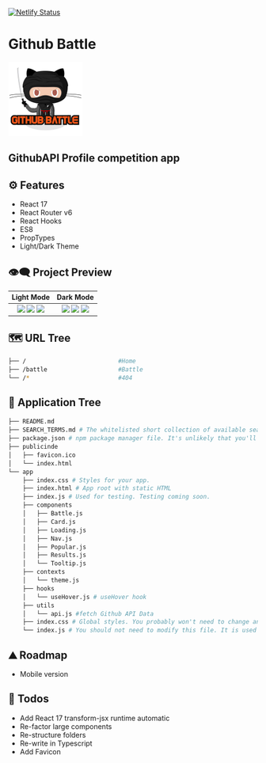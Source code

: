 [![Netlify Status](https://api.netlify.com/api/v1/badges/f61d8db0-2e2d-4e58-9b69-80741fec3113/deploy-status)](https://app.netlify.com/sites/github-battle-js/deploys)

# Github Battle

<img src="https://raw.githubusercontent.com/moisestech/github-battle/master/public/assets/github-battle_logo.png" width="150px"/>

## **GithubAPI Profile competition app**

## ⚙ Features

- React 17
- React Router v6
- React Hooks
- ES8
- PropTypes
- Light/Dark Theme

## 👁️‍🗨️ Project Preview

|                                                                                                                                                         Light Mode                                                                                                                                                         |                                                                                                                                                         Dark Mode                                                                                                                                                          |
| :------------------------------------------------------------------------------------------------------------------------------------------------------------------------------------------------------------------------------------------------------------------------------------------------------------------------: | :------------------------------------------------------------------------------------------------------------------------------------------------------------------------------------------------------------------------------------------------------------------------------------------------------------------------: |
| ![](https://user-images.githubusercontent.com/2933430/53439193-c39e1f00-39be-11e9-848f-d327f0ef5f53.png) ![](https://user-images.githubusercontent.com/2933430/53439196-c39e1f00-39be-11e9-875e-6f4aea52f099.png) ![](https://user-images.githubusercontent.com/2933430/53439197-c39e1f00-39be-11e9-8d17-d303692e5dd2.png) | ![](https://user-images.githubusercontent.com/2933430/53439194-c39e1f00-39be-11e9-8302-dcea6dae726a.png) ![](https://user-images.githubusercontent.com/2933430/53439195-c39e1f00-39be-11e9-9d10-488311266460.png) ![](https://user-images.githubusercontent.com/2933430/53439198-c39e1f00-39be-11e9-8bb8-d12687113a2e.png) |

## 🗺 URL Tree

```bash
├── /                          #Home
├── /battle                    #Battle
└── /*                         #404
```

## 🌿 Application Tree

```bash
├── README.md
├── SEARCH_TERMS.md # The whitelisted short collection of available search terms for you to use with your app.
├── package.json # npm package manager file. It's unlikely that you'll need to modify this.
├── publicinde
│   ├── favicon.ico
│   └── index.html
└── app
    ├── index.css # Styles for your app.
    ├── index.html # App root with static HTML
    ├── index.js # Used for testing. Testing coming soon.
    ├── components
    │   ├── Battle.js
    │   ├── Card.js
    │   ├── Loading.js
    │   ├── Nav.js
    │   ├── Popular.js
    │   ├── Results.js
    │   └── Tooltip.js
    ├── contexts
    │   └── theme.js
    ├── hooks
    │   └── useHover.js # useHover hook
    ├── utils
    │   └── api.js #fetch Github API Data
    ├── index.css # Global styles. You probably won't need to change anything here.
    └── index.js # You should not need to modify this file. It is used for DOM rendering only.
```

## ⛰️ Roadmap

- Mobile version

## 📝 Todos

- Add React 17 transform-jsx runtime automatic
- Re-factor large components
- Re-structure folders
- Re-write in Typescript
- Add Favicon
